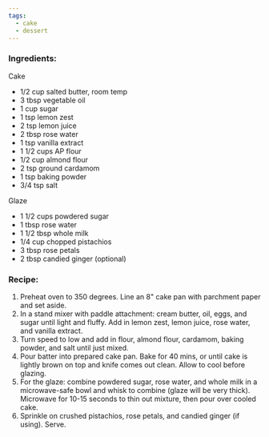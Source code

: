 ```yaml
---
tags:
  - cake
  - dessert
---
```

### Ingredients:
Cake
- 1/2 cup salted butter, room temp
- 3 tbsp vegetable oil
- 1 cup sugar
- 1 tsp lemon zest
- 2 tsp lemon juice
- 2 tbsp rose water
- 1 tsp vanilla extract
- 1 1/2 cups AP flour
- 1/2 cup almond flour
- 2 tsp ground cardamom
- 1 tsp baking powder
- 3/4 tsp salt

Glaze
- 1 1/2 cups powdered sugar
- 1 tbsp rose water
- 1 1/2 tbsp whole milk
- 1/4 cup chopped pistachios
- 3 tbsp rose petals
- 2 tbsp candied ginger (optional)

### Recipe:
1. Preheat oven to 350 degrees. Line an 8" cake pan with parchment paper and set aside. 
2. In a stand mixer with paddle attachment: cream butter, oil, eggs, and sugar until light and fluffy. Add in lemon zest, lemon juice, rose water, and vanilla extract. 
3. Turn speed to low and add in flour, almond flour, cardamom, baking powder, and salt until just mixed.
4. Pour batter into prepared cake pan. Bake for 40 mins, or until cake is lightly brown on top and knife comes out clean. Allow to cool before glazing. 
5. For the glaze: combine powdered sugar, rose water, and whole milk in a microwave-safe bowl and whisk to combine (glaze will be very thick). Microwave for 10-15 seconds to thin out mixture, then pour over cooled cake.
6. Sprinkle on crushed pistachios, rose petals, and candied ginger (if using). Serve. 